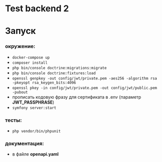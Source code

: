Test backend 2
=======
# Запуск

### окружение:
- `docker-compose up`
- `composer install`
- `php bin/console doctrine:migrations:migrate`
- `php bin/console doctrine:fixtures:load`
- `openssl genpkey -out config/jwt/private.pem -aes256 -algorithm rsa -pkeyopt rsa_keygen_bits:4096`
- `openssl pkey -in config/jwt/private.pem -out config/jwt/public.pem -pubout`
- прописать кодовую фразу для сертификата в .env (параметр **JWT_PASSPHRASE**)
- `symfony server:start`

### тесты:
- `php vendor/bin/phpunit`

### документация:
- в файле **openapi.yaml**
